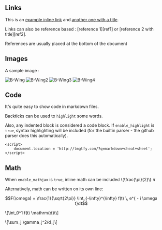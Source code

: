 <!-- 
.. title: 1st Post
.. slug: 1st-post
.. date: 2016-01-07 18:06:18 UTC-08:00
.. tags: 
.. category: 
.. link: 
.. description: 
.. type: text
-->


## Links

This is an [example inline link](http://lmgtfy.com/) and [another one with a title](http://lmgtfy.com/ "Hello, world").

Links can also be reference based : [reference 1][ref1] or [reference 2 with title][ref2].

References are usually placed at the bottom of the document

## Images

A sample image :

![B-Wing](https://dl.dropboxusercontent.com/u/4423832/Websites%20Images/b_wing_redesign_by_stephen_daymond.png)
![B-Wing2](https://dl.dropboxusercontent.com/u/4423832/Websites%20Images/Bwing_negvv.jpg)
![B-Wing3](https://dl.dropboxusercontent.com/u/4423832/Websites%20Images/rock_splitter_9_by_shimmering_sword-d8akb3t.jpg)
![B-Wing4](https://dl.dropboxusercontent.com/u/4423832/Websites%20Images/Star-Wars-Rebels-Season-Two-23.jpg)

## Code

It's quite easy to show code in markdown files.

Backticks can be used to `highlight` some words.

Also, any indented block is considered a code block.  If `enable_highlight` is `true`, syntax highlighting will be included (for the builtin parser - the github parser does this automatically).

    <script>
        document.location = 'http://lmgtfy.com/?q=markdown+cheat+sheet';
    </script>

## Math

When `enable_mathjax` is `true`, inline math can be included \\(\frac{\pi}{2}\\) $\pi$

Alternatively, math can be written on its own line:

$$F(\omega) = \frac{1}{\sqrt{2\pi}} \int_{-\infty}^{\infty} f(t) \, e^{ - i \omega t}dt$$

\\[\int_0^1 f(t) \mathrm{d}t\\]

\\[\sum_j \gamma_j^2/d_j\\]